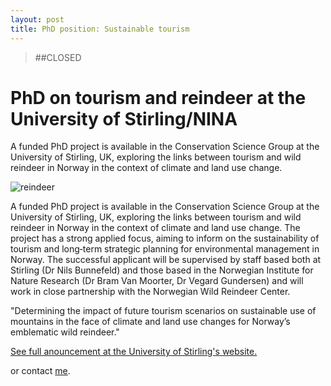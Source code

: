 ```yaml
---
layout: post
title: PhD position: Sustainable tourism
---
```


> ##CLOSED

# PhD on tourism and reindeer at the University of Stirling/NINA

<div class="message">
    A funded PhD project is available in the Conservation Science Group at the University of Stirling, UK, exploring the links between tourism and wild reindeer in Norway in the context of climate and land use change.
</div>

![reindeer](http://www.nina.no/Portals/NINA/Bilder%20og%20dokumenter/Milj%C3%B8overv%C3%A5king/villreinkamera_NINA.jpg)


A funded PhD project is available in the Conservation Science Group at the University of Stirling, UK, exploring the links between tourism and wild reindeer in Norway in the context of climate and land use change. The project has a strong applied focus, aiming to inform on the sustainability of tourism and long‐term strategic planning for environmental management in Norway. The successful applicant will be supervised by staff based both at Stirling (Dr Nils Bunnefeld) and those based in the Norwegian Institute for Nature Research (Dr Bram Van Moorter, Dr Vegard Gundersen) and will work in close partnership with the Norwegian Wild Reindeer Center.

"Determining the impact of future tourism scenarios on sustainable use of mountains in the face of climate and land use changes for Norway’s emblematic wild reindeer."

[See full anouncement at the University of Stirling's website.](http://www.stir.ac.uk/scholarships/natural-sciences/determining-the-impact-of-future-tourism-scenarios-on-sustainable-use-of-mountains-in-the-face-of-climate-and-land-use-changes-for-norways-emblematic-wild-reindeer.html)

or contact [me](http://www.nina.no/english/Contact/Employees/Employee-info/AnsattID/14700).
